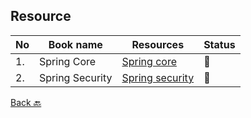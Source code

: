 ## Resource

|No|Book name|Resources|Status|
|--|---------|---------|------|
|1.|Spring Core|[Spring core](https://github.com/Urunov/Interview-Preparation-WAY/tree/master/Books/Spring/SpringCore)|📘|
|2.|Spring Security|[Spring security](https://github.com/Urunov/Interview-Preparation-WAY/tree/master/Books/Spring/SpringSecurity)|📘|

[Back 🔙](https://github.com/Urunov/Interview-Preparation-WAY)
